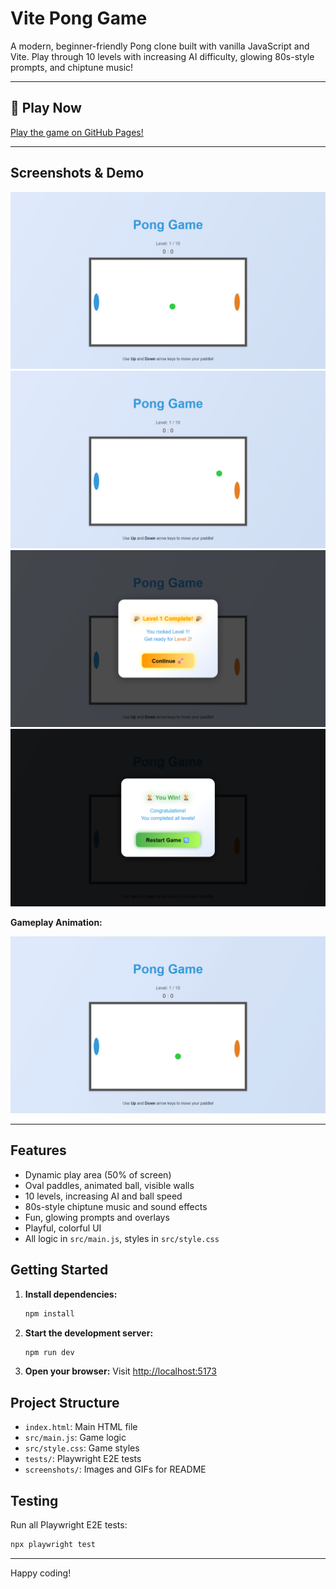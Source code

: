 # Vite Pong Game

A modern, beginner-friendly Pong clone built with vanilla JavaScript and Vite. Play through 10 levels with increasing AI difficulty, glowing 80s-style prompts, and chiptune music!

---

## 🚀 Play Now
[Play the game on GitHub Pages!](https://sabitertan.github.io/gito-pong/)

---

## Screenshots & Demo

![Main Menu](screenshots/pong-main.png)
![Gameplay](screenshots/pong-gameplay.png)
![Level Up Prompt](screenshots/pong-levelup.png)
![Victory Screen](screenshots/pong-win.png)

**Gameplay Animation:**

![Gameplay Demo](screenshots/pong-demo.gif)

---

## Features
- Dynamic play area (50% of screen)
- Oval paddles, animated ball, visible walls
- 10 levels, increasing AI and ball speed
- 80s-style chiptune music and sound effects
- Fun, glowing prompts and overlays
- Playful, colorful UI
- All logic in `src/main.js`, styles in `src/style.css`

## Getting Started

1. **Install dependencies:**
   ```bash
   npm install
   ```
2. **Start the development server:**
   ```bash
   npm run dev
   ```
3. **Open your browser:**
   Visit [http://localhost:5173](http://localhost:5173)

## Project Structure
- `index.html`: Main HTML file
- `src/main.js`: Game logic
- `src/style.css`: Game styles
- `tests/`: Playwright E2E tests
- `screenshots/`: Images and GIFs for README

## Testing
Run all Playwright E2E tests:
```bash
npx playwright test
```

---

Happy coding!
